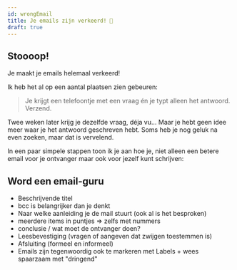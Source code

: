 ```yaml
---
id: wrongEmail
title: Je emails zijn verkeerd! 📨
draft: true
---
```


## Stoooop!

Je maakt je emails helemaal verkeerd!

Ik heb het al op een aantal plaatsen zien gebeuren:

> Je krijgt een telefoontje met een vraag én je typt alleen het antwoord. Verzend.

Twee weken later krijg je dezelfde vraag, déja vu... Maar je hebt geen idee meer waar je het antwoord geschreven hebt. Soms heb je nog geluk na even zoeken, maar dat is vervelend.

In een paar simpele stappen toon ik je aan hoe je, niet alleen een betere email voor je ontvanger maar ook voor jezelf kunt schrijven:

## Word een email-guru

-   Beschrijvende titel
-   bcc is belangrijker dan je denkt
-   Naar welke aanleiding je de mail stuurt (ook al is het besproken)
-   meerdere items in puntjes => zelfs met nummers
-   conclusie / wat moet de ontvanger doen?
-   Leesbevestiging (vragen of aangeven dat zwijgen toestemmen is)
-   Afsluiting (formeel en informeel)
-   Emails zijn tegenwoordig ook te markeren met Labels + wees spaarzaam met "dringend"
